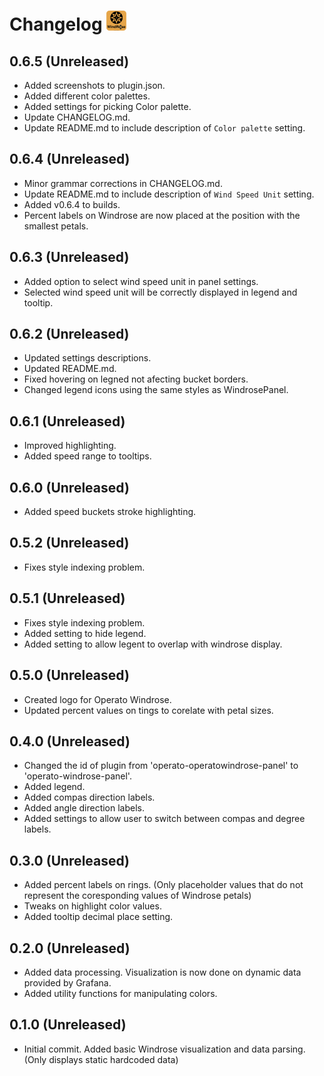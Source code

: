 # Changelog <img src="./src/img/operato-windrose-logo.svg" width=32>

## 0.6.5 (Unreleased)

- Added screenshots to plugin.json.
- Added different color palettes.
- Added settings for picking Color palette.
- Update CHANGELOG.md.
- Update README.md to include description of `Color palette` setting.

## 0.6.4 (Unreleased)

- Minor grammar corrections in CHANGELOG.md.
- Update README.md to include description of `Wind Speed Unit` setting.
- Added v0.6.4 to builds.
- Percent labels on Windrose are now placed at the position with the smallest petals.

## 0.6.3 (Unreleased)

- Added option to select wind speed unit in panel settings.
- Selected wind speed unit will be correctly displayed in legend and tooltip.

## 0.6.2 (Unreleased)

- Updated settings descriptions.
- Updated README.md.
- Fixed hovering on legned not afecting bucket borders. 
- Changed legend icons using the same styles as WindrosePanel. 

## 0.6.1 (Unreleased)

- Improved highlighting.
- Added speed range to tooltips.

## 0.6.0 (Unreleased)

- Added speed buckets stroke highlighting.

## 0.5.2 (Unreleased)

- Fixes style indexing problem.

## 0.5.1 (Unreleased)

- Fixes style indexing problem.
- Added setting to hide legend.
- Added setting to allow legent to overlap with windrose display.

## 0.5.0 (Unreleased)

- Created logo for Operato Windrose.
- Updated percent values on tings to corelate with petal sizes.

## 0.4.0 (Unreleased)

- Changed the id of plugin from 'operato-operatowindrose-panel' to 'operato-windrose-panel'.
- Added legend.
- Added compas direction labels.
- Added angle direction labels.
- Added settings to allow user to switch between compas and degree labels.


## 0.3.0 (Unreleased)

- Added percent labels on rings. (Only placeholder values that do not represent the coresponding values of Windrose petals)
- Tweaks on highlight color values.
- Added tooltip decimal place setting.


## 0.2.0 (Unreleased)

- Added data processing. Visualization is now done on dynamic data provided by Grafana.
- Added utility functions for manipulating colors.


## 0.1.0 (Unreleased)

- Initial commit. Added basic Windrose visualization and data parsing. (Only displays static hardcoded data)

